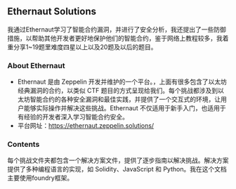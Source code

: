 ## Ethernaut Solutions

我通过Ethernaut学习了智能合约漏洞，并进行了安全分析，我还提出了一些防御措施，以帮助其他开发者更好地保护他们的智能合约，鉴于网络上教程较多，我着重分享1~19题里难度四星以上以及20题及以后的题目。

### About Ethernaut
- Ethernaut 是由 Zeppelin 开发并维护的一个平台。，上面有很多包含了以太坊经典漏洞的合约，以类似 CTF 题目的方式呈现给我们。每个挑战都涉及到以太坊智能合约的各种安全漏洞和最佳实践，并提供了一个交互式的环境，让用户能够实际操作并解决这些挑战。Ethernaut 不仅适用于新手入门，也适用于有经验的开发者深入学习智能合约安全。
- 平台网址：https://ethernaut.zeppelin.solutions/

### Contents
每个挑战文件夹都包含一个解决方案文件，提供了逐步指南以解决挑战。解决方案提供了多种编程语言的实现，如 Solidity、JavaScript 和 Python。我在这个文档主要使用foundry框架。

